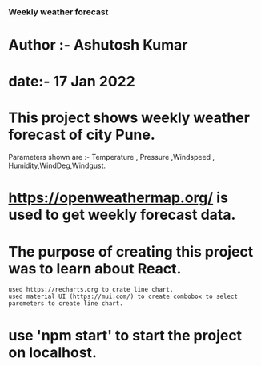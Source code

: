 ### Weekly weather forecast

# Author :- Ashutosh Kumar

# date:- 17 Jan 2022

# This project shows weekly weather forecast of city Pune.

Parameters shown are :- Temperature , Pressure ,Windspeed , Humidity,WindDeg,Windgust.

# https://openweathermap.org/ is used to get weekly forecast data.

# The purpose of creating this project was to learn about React.

    used https://recharts.org to crate line chart.
    used material UI (https://mui.com/) to create combobox to select paremeters to create line chart.

# use 'npm start' to start the project on localhost.
